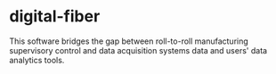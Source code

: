 # digital-fiber
This software bridges the gap between roll-to-roll manufacturing supervisory control and data acquisition systems data and users' data analytics tools.
